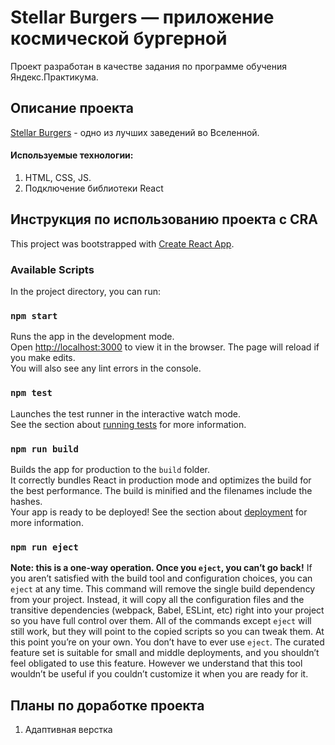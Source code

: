 # Stellar Burgers — приложение космической бургерной
Проект разработан в качестве задания по программе обучения Яндекс.Практикума.
## Описание проекта
[Stellar Burgers](https://avaveryu.github.io/burger-react/index.html) - одно из лучших заведений во Вселенной.

#### Используемые технологии:
1. HTML, CSS, JS.
2. Подключение библиотеки React

## Инструкция по использованию проекта c CRA
This project was bootstrapped with [Create React App](https://github.com/facebook/create-react-app).
### Available Scripts
In the project directory, you can run:

### `npm start`
Runs the app in the development mode.\
Open [http://localhost:3000](http://localhost:3000) to view it in the browser.
The page will reload if you make edits.\
You will also see any lint errors in the console.

### `npm test`
Launches the test runner in the interactive watch mode.\
See the section about [running tests](https://facebook.github.io/create-react-app/docs/running-tests) for more information.

### `npm run build`
Builds the app for production to the `build` folder.\
It correctly bundles React in production mode and optimizes the build for the best performance.
The build is minified and the filenames include the hashes.\
Your app is ready to be deployed!
See the section about [deployment](https://facebook.github.io/create-react-app/docs/deployment) for more information.

### `npm run eject`
**Note: this is a one-way operation. Once you `eject`, you can’t go back!**
If you aren’t satisfied with the build tool and configuration choices, you can `eject` at any time. This command will remove the single build dependency from your project.
Instead, it will copy all the configuration files and the transitive dependencies (webpack, Babel, ESLint, etc) right into your project so you have full control over them. All of the commands except `eject` will still work, but they will point to the copied scripts so you can tweak them. At this point you’re on your own.
You don’t have to ever use `eject`. The curated feature set is suitable for small and middle deployments, and you shouldn’t feel obligated to use this feature. However we understand that this tool wouldn’t be useful if you couldn’t customize it when you are ready for it.

## Планы по доработке проекта
1. Адаптивная верстка